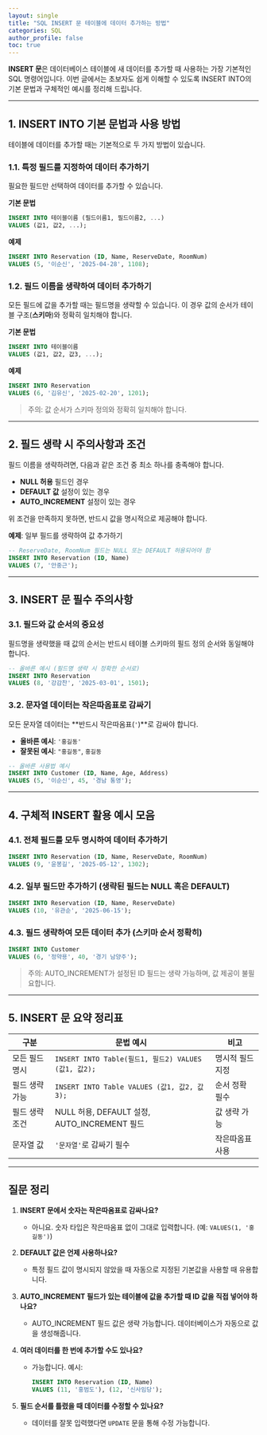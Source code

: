 ```yaml
---
layout: single
title: "SQL INSERT 문 테이블에 데이터 추가하는 방법"
categories: SQL
author_profile: false
toc: true
---
```


**INSERT 문**은 데이터베이스 테이블에 새 데이터를 추가할 때 사용하는 가장 기본적인 SQL 명령어입니다. 이번 글에서는 초보자도 쉽게 이해할 수 있도록 INSERT INTO의 기본 문법과 구체적인 예시를 정리해 드립니다.

------

## 1. INSERT INTO 기본 문법과 사용 방법

테이블에 데이터를 추가할 때는 기본적으로 두 가지 방법이 있습니다.

### 1.1. 특정 필드를 지정하여 데이터 추가하기

필요한 필드만 선택하여 데이터를 추가할 수 있습니다.

**기본 문법**

```sql
INSERT INTO 테이블이름 (필드이름1, 필드이름2, ...)
VALUES (값1, 값2, ...);
```

**예제**

```sql
INSERT INTO Reservation (ID, Name, ReserveDate, RoomNum)
VALUES (5, '이순신', '2025-04-28', 1108);
```

### 1.2. 필드 이름을 생략하여 데이터 추가하기

모든 필드에 값을 추가할 때는 필드명을 생략할 수 있습니다. 이 경우 값의 순서가 테이블 구조(**스키마**)와 정확히 일치해야 합니다.

**기본 문법**

```sql
INSERT INTO 테이블이름
VALUES (값1, 값2, 값3, ...);
```

**예제**

```sql
INSERT INTO Reservation
VALUES (6, '김유신', '2025-02-20', 1201);
```

> 주의: 값 순서가 스키마 정의와 정확히 일치해야 합니다.

------

## 2. 필드 생략 시 주의사항과 조건

필드 이름을 생략하려면, 다음과 같은 조건 중 최소 하나를 충족해야 합니다.

- **NULL 허용** 필드인 경우
- **DEFAULT 값** 설정이 있는 경우
- **AUTO_INCREMENT** 설정이 있는 경우

위 조건을 만족하지 못하면, 반드시 값을 명시적으로 제공해야 합니다.

**예제**: 일부 필드를 생략하여 값 추가하기

```sql
-- ReserveDate, RoomNum 필드는 NULL 또는 DEFAULT 허용되어야 함
INSERT INTO Reservation (ID, Name)
VALUES (7, '안중근');
```

------

## 3. INSERT 문 필수 주의사항

### 3.1. 필드와 값 순서의 중요성

필드명을 생략했을 때 값의 순서는 반드시 테이블 스키마의 필드 정의 순서와 동일해야 합니다.

```sql
-- 올바른 예시 (필드명 생략 시 정확한 순서로)
INSERT INTO Reservation
VALUES (8, '강감찬', '2025-03-01', 1501);
```

### 3.2. 문자열 데이터는 작은따옴표로 감싸기

모든 문자열 데이터는 **반드시 작은따옴표(`'`)**로 감싸야 합니다.

- **올바른 예시**: `'홍길동'`
- **잘못된 예시**: `"홍길동"`, `홍길동`

```sql
-- 올바른 사용법 예시
INSERT INTO Customer (ID, Name, Age, Address)
VALUES (5, '이순신', 45, '경남 통영');
```

------

## 4. 구체적 INSERT 활용 예시 모음

### 4.1. 전체 필드를 모두 명시하여 데이터 추가하기

```sql
INSERT INTO Reservation (ID, Name, ReserveDate, RoomNum)
VALUES (9, '윤봉길', '2025-05-12', 1302);
```

### 4.2. 일부 필드만 추가하기 (생략된 필드는 NULL 혹은 DEFAULT)

```sql
INSERT INTO Reservation (ID, Name, ReserveDate)
VALUES (10, '유관순', '2025-06-15');
```

### 4.3. 필드 생략하여 모든 데이터 추가 (스키마 순서 정확히)

```sql
INSERT INTO Customer
VALUES (6, '정약용', 40, '경기 남양주');
```

> 주의: AUTO_INCREMENT가 설정된 ID 필드는 생략 가능하며, 값 제공이 불필요합니다.

------

## 5. INSERT 문 요약 정리표

| 구분           | 문법 예시                                            | 비고             |
| -------------- | ---------------------------------------------------- | ---------------- |
| 모든 필드 명시 | `INSERT INTO Table(필드1, 필드2) VALUES (값1, 값2);` | 명시적 필드 지정 |
| 필드 생략 가능 | `INSERT INTO Table VALUES (값1, 값2, 값3);`          | 순서 정확 필수   |
| 필드 생략 조건 | NULL 허용, DEFAULT 설정, AUTO_INCREMENT 필드         | 값 생략 가능     |
| 문자열 값      | `'문자열'`로 감싸기 필수                             | 작은따옴표 사용  |

------

## 질문 정리

1. **INSERT 문에서 숫자는 작은따옴표로 감싸나요?**

   - 아니요. 숫자 타입은 작은따옴표 없이 그대로 입력합니다. (예: `VALUES(1, '홍길동')`)

2. **DEFAULT 값은 언제 사용하나요?**

   - 특정 필드 값이 명시되지 않았을 때 자동으로 지정된 기본값을 사용할 때 유용합니다.

3. **AUTO_INCREMENT 필드가 있는 테이블에 값을 추가할 때 ID 값을 직접 넣어야 하나요?**

   - AUTO_INCREMENT 필드 값은 생략 가능합니다. 데이터베이스가 자동으로 값을 생성해줍니다.

4. **여러 데이터를 한 번에 추가할 수도 있나요?**

   - 가능합니다. 예시:

     ```sql
     INSERT INTO Reservation (ID, Name)
     VALUES (11, '홍범도'), (12, '신사임당');
     ```

5. **필드 순서를 틀렸을 때 데이터를 수정할 수 있나요?**

   - 데이터를 잘못 입력했다면 `UPDATE` 문을 통해 수정 가능합니다.
